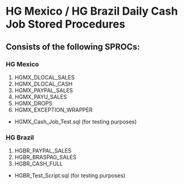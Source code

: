 # HG Mexico / HG Brazil Daily Cash Job Stored Procedures
## Consists of the following SPROCs:

### HG Mexico
1. HGMX_DLOCAL_SALES
2. HGMX_DLOCAL_CASH
3. HGMX_PAYPAL_SALES
4. HGMX_PAYU_SALES
5. HGMX_DROPS
6. HGMX_EXCEPTION_WRAPPER

- HGMX_Cash_Job_Test.sql (for testing purposes)

### HG Brazil
1. HGBR_PAYPAL_SALES
2. HGBR_BRASPAG_SALES
3. HGBR_CASH_FULL

- HGBR_Test_Script.sql (for testing purposes)
